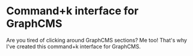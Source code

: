 # Command+k interface for GraphCMS

Are you tired of clicking around GraphCMS sections? Me too! That's why I've created this command+k interface for GraphCMS.